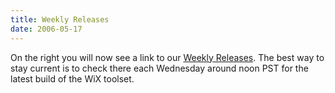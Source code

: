 ```yaml
---
title: Weekly Releases
date: 2006-05-17
---
```

On the right you will now see a link to our <a href="/releases/">Weekly Releases</a>. The best way to stay current is to check there each Wednesday around noon PST for the latest build of the WiX toolset.
